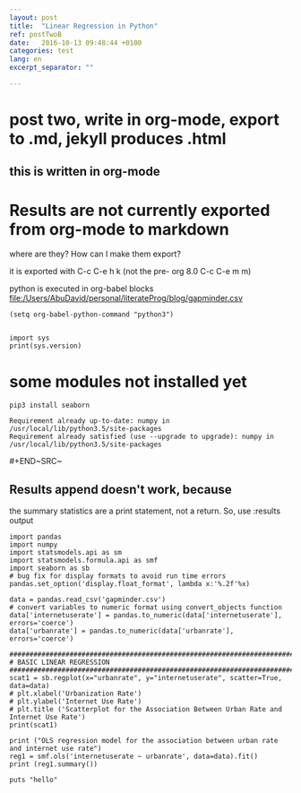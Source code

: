 ```yaml
---
layout: post
title:  "Linear Regression in Python"
ref: postTwoB
date:   2016-10-13 09:48:44 +0100
categories: test
lang: en
excerpt_separator: ""

---
```

post two, write in org-mode, export to .md, jekyll produces .html
=================================================================

this is written in org-mode
---------------------------
# Results are not currently exported from org-mode to markdown
where are they?  How can I make them export?

it is exported with C-c C-e h k (not the pre- org 8.0 C-c C-e m m)

python is executed in org-babel blocks
[file:/Users/AbuDavid/personal/literateProg/blog/gapminder.csv](/Users/AbuDavid/personal/literateProg/blog/gapminder.csv)

``` {.commonlisp}
(setq org-babel-python-command "python3")
```

``` {.python}

import sys
print(sys.version)
```

some modules not installed yet
==============================

``` {.shell}
pip3 install seaborn
```

``` {.example}
Requirement already up-to-date: numpy in /usr/local/lib/python3.5/site-packages
Requirement already satisfied (use --upgrade to upgrade): numpy in /usr/local/lib/python3.5/site-packages
```

\#+END~SRC~

Results append doesn't work, because
------------------------------------

the summary statistics are a print statement, not a return. So, use
:results output

``` {.python}
import pandas
import numpy
import statsmodels.api as sm
import statsmodels.formula.api as smf
import seaborn as sb
# bug fix for display formats to avoid run time errors
pandas.set_option('display.float_format', lambda x:'%.2f'%x)

data = pandas.read_csv('gapminder.csv')
# convert variables to numeric format using convert_objects function
data['internetuserate'] = pandas.to_numeric(data['internetuserate'], errors='coerce')
data['urbanrate'] = pandas.to_numeric(data['urbanrate'], errors='coerce')

############################################################################################
# BASIC LINEAR REGRESSION
############################################################################################
scat1 = sb.regplot(x="urbanrate", y="internetuserate", scatter=True, data=data)
# plt.xlabel('Urbanization Rate')
# plt.ylabel('Internet Use Rate')
# plt.title ('Scatterplot for the Association Between Urban Rate and Internet Use Rate')
print(scat1)

print ("OLS regression model for the association between urban rate and internet use rate")
reg1 = smf.ols('internetuserate ~ urbanrate', data=data).fit()
print (reg1.summary())
```

``` {.ruby}
puts "hello"
```
